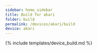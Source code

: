 ```yaml
---
sidebar: home_sidebar
title: Build for akari
folder: build
permalink: /devices/akari/build
device: akari
---
```

{% include templates/device_build.md %}
